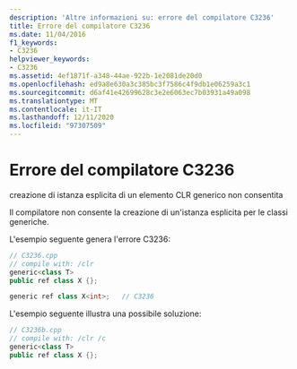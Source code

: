 ```yaml
---
description: 'Altre informazioni su: errore del compilatore C3236'
title: Errore del compilatore C3236
ms.date: 11/04/2016
f1_keywords:
- C3236
helpviewer_keywords:
- C3236
ms.assetid: 4ef1871f-a348-44ae-922b-1e2081de20d0
ms.openlocfilehash: ed9a8e630a3c385bc3f7586c4f9db1e06259a3c1
ms.sourcegitcommit: d6af41e42699628c3e2e6063ec7b03931a49a098
ms.translationtype: MT
ms.contentlocale: it-IT
ms.lasthandoff: 12/11/2020
ms.locfileid: "97307509"
---
```

# <a name="compiler-error-c3236"></a>Errore del compilatore C3236

creazione di istanza esplicita di un elemento CLR generico non consentita

Il compilatore non consente la creazione di un'istanza esplicita per le classi generiche.

L'esempio seguente genera l'errore C3236:

```cpp
// C3236.cpp
// compile with: /clr
generic<class T>
public ref class X {};

generic ref class X<int>;   // C3236
```

L'esempio seguente illustra una possibile soluzione:

```cpp
// C3236b.cpp
// compile with: /clr /c
generic<class T>
public ref class X {};
```
